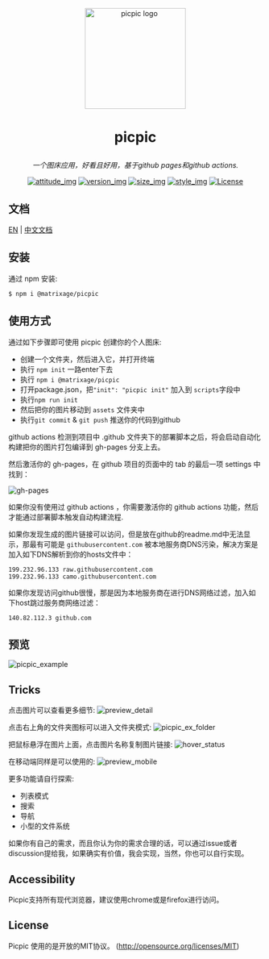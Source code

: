 <p align="center"><a href="#" target="_blank" rel="noopener noreferrer"><img width="200" src="https://matrixage.github.io/img/projects/picpic/logo_picpic_black.png" alt="picpic logo"></a></p>

# <p align="center"> picpic </p>

_<p align="center">一个图床应用，好看且好用，基于github pages和github actions.</p>_

<p align="center">
  <a href="#"><img src="https://img.shields.io/badge/join-welcome-brightgreen.svg" alt="attitude_img"></a>
  <a href="#"><img src="https://img.shields.io/badge/version-1.0-orange.svg" alt="version_img"></a>
  <a href="#"><img src="https://img.shields.io/badge/compres%20size-7k-red.svg" alt="size_img"></a>
  <a href="#"><img src="https://img.shields.io/badge/style-light%20design-yellow.svg" alt="style_img"></a>
  <a href="#"><img src="https://img.shields.io/badge/license-MIT-blue.svg" alt="License"></a>
</p>

## 文档

[EN](https://github.com/MatrixAges/picpic) | [中文文档](https://github.com/MatrixAges/picpic/blob/master/readme_cn.md)

## 安装

通过 npm 安装:

```bash
$ npm i @matrixage/picpic
```

## 使用方式

通过如下步骤即可使用 picpic 创建你的个人图床:

- 创建一个文件夹，然后进入它，并打开终端
- 执行 `npm init` 一路enter下去
- 执行 `npm i @matrixage/picpic`
- 打开package.json，把`"init": "picpic init"` 加入到  `scripts`字段中
- 执行`npm run init`
- 然后把你的图片移动到 `assets` 文件夹中
- 执行`git commit` & `git push` 推送你的代码到github

github actions 检测到项目中 .github 文件夹下的部署脚本之后，将会启动自动化构建把你的图片打包编译到 gh-pages 分支上去。

然后激活你的 gh-pages，在 github 项目的页面中的 tab 的最后一项 settings 中找到：

![gh-pages](https://matrixage.github.io/img/projects/picpic/choose_gh_pages.jpg)

如果你没有使用过 github actions ，你需要激活你的 github actions 功能，然后才能通过部署脚本触发自动构建流程.

如果你发现生成的图片链接可以访问，但是放在github的readme.md中无法显示，那最有可能是 `githubusercontent.com` 被本地服务商DNS污染，解决方案是加入如下DNS解析到你的hosts文件中：

```
199.232.96.133 raw.githubusercontent.com
199.232.96.133 camo.githubusercontent.com
```

如果你发现访问github很慢，那是因为本地服务商在进行DNS网络过滤，加入如下host跳过服务商网络过滤：

```
140.82.112.3 github.com
```

## 预览

![picpic_example](https://matrixage.github.io/img/projects/picpic/picpic_example.jpg)

## Tricks

点击图片可以查看更多细节:
![preview_detail](https://matrixage.github.io/img/projects/picpic/preview_detail.jpg)

点击右上角的文件夹图标可以进入文件夹模式:
![picpic_ex_folder](https://matrixage.github.io/img/projects/picpic/picpic_ex_folder.jpg)

把鼠标悬浮在图片上面，点击图片名称复制图片链接:
![hover_status](https://matrixage.github.io/img/projects/picpic/hover_status.jpg)

在移动端同样是可以使用的:
![preview_mobile](https://matrixage.github.io/img/projects/picpic/preview_mobile.jpg)

更多功能请自行探索:

- 列表模式
- 搜索
- 导航
- 小型的文件系统

如果你有自己的需求，而且你认为你的需求合理的话，可以通过issue或者discussion提给我，如果确实有价值，我会实现，当然，你也可以自行实现。

## Accessibility

Picpic支持所有现代浏览器，建议使用chrome或是firefox进行访问。

## License

Picpic 使用的是开放的MIT协议。 (http://opensource.org/licenses/MIT)
